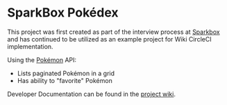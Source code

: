 # SparkBox Pokédex

This project was first created as part of the interview process at [Sparkbox](https://seesparkbox.com/) and has continued to be utilized as an example project for Wiki CircleCI implementation.

Using the [Pokémon](https://workable.com/nr?l=https%3A%2F%2Fpokeapi.co%2F) API:

- Lists paginated Pokémon in a grid
- Has ability to "favorite" Pokémon

Developer Documentation can be found in the [project wiki](https://github.com/rfearing/gotta-spark-em-all/wiki).
